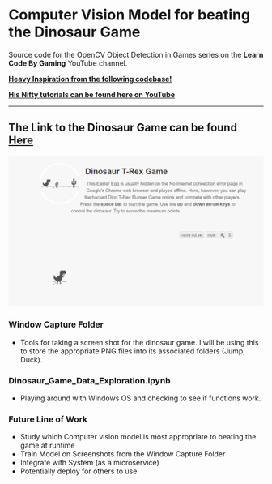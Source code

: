# Computer Vision Model for beating the Dinosaur Game


Source code for the OpenCV Object Detection in Games series on the **Learn Code By Gaming** YouTube channel.

[**Heavy Inspiration from the following codebase!**](https://github.com/learncodebygaming/opencv_tutorials)

[**His Nifty tutorials can be found here on YouTube**](https://www.youtube.com/playlist?list=PL1m2M8LQlzfKtkKq2lK5xko4X-8EZzFPI)

---
## The Link to the Dinosaur Game can be found [**Here**](https://trex-runner.com/)
![Dinosaur_Image_Screenshot](Dinosaur_Screenshot.PNG) 

### Window Capture Folder
- Tools for taking a screen shot for the dinosaur game. I will be using this to store the appropriate PNG files into its associated folders (Jump, Duck).

### Dinosaur_Game_Data_Exploration.ipynb 
- Playing around with Windows OS and checking to see if functions work. 

### Future Line of Work
- Study which Computer vision model is most appropriate to beating the game at runtime
- Train Model on Screenshots from the Window Capture Folder
- Integrate with System (as a microservice)
- Potentially deploy for others to use
